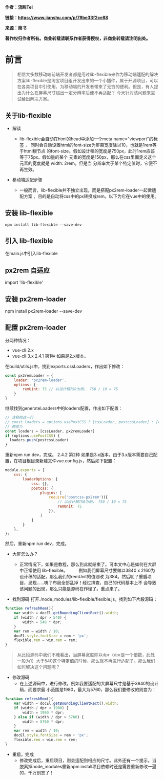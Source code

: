**作者：流眸Tel**

**链接：https://www.jianshu.com/p/79be33f2ce88**

**来源：简书**

**著作权归作者所有。商业转载请联系作者获得授权，非商业转载请注明出处。**
# 前言
>相信大多数移动端前端开发者都是用过lib-flexible来作为移动端适配的解决方案lib-flexible是淘宝项目组开发出来的一个小插件，属于开源项目，可以在各类项目中引使用，为移动端的开发者带来了无穷的便利。但是，有人提出为什么在屏幕尺寸超出一定分辨率后便不再适配？ 今天针对该问题来尝试给出解决方案。

## 关于lib-flexible
* 解读
    * lib-flexible会自动在html的head中添加一个meta name="viewport"的标签 ，   同时会自动设置html的font-size为屏幕宽度除以10，也就是1rem等于html根节点     的font-size。假如设计稿的宽度是750px，此时1rem应该等于75px。假如量的某个     元素的宽度是150px，那么在css里面定义这个元素的宽度就是 width: 2rem。但是当    分辨率大于某个特定值时，它便不再生效。

* 移动端适配步骤
    * 一般而言，lib-flexible并不独立出现，而是搭配px2rem-loader一起做适配方案    ，目的是自动将css中的px转换成rem。以下为它在vue中的使用。

## 安装 lib-flexible
```shell script
npm install lib-flexible --save-dev
```


## 引入 lib-flexible
在main.js中引入lib-flexible

## px2rem 自适应
import 'lib-flexible'
## 安装 px2rem-loader
npm install px2rem-loader --save-dev
## 配置 px2rem-loader
分两种情况：
* vue-cli 2.x
* vue-cli 3.x
2.4.1 第1种
如果是2.x版本。

在build/utils.js中，找到exports.cssLoaders，作出如下修改：
```js
const px2remLoader = {
    loader: 'px2rem-loader',
    options: {
        remUint: 75 // 以设计稿750为例， 750 / 10 = 75
    }
}
```
继续找到generateLoaders中的loaders配置，作出如下配置：
```js
// 注释掉这一行
// const loaders = options.usePostCSS ? [cssLoader, postcssLoader] : [cssLoader]
// 修改为
const loaders = [cssLoader, px2remLoader]
if (options.usePostCSS) {
  loaders.push(postcssLoader)
}
```
重新npm run dev，完成。
2.4.2 第2种
如果是3.x版本。由于3.x版本需要自己配置，在项目根目录新建文件vue.config.js，然后如下配置：
```js
module.exports = {
    css: {
        loaderOptions: {
            css: {},
            postcss: {
                plugins: [
                    require('postcss-px2rem')({
                        // 以设计稿750为例， 750 / 10 = 75
                        remUnit: 75
                    }),
                ]
            }
        }
    },
};
```
然后，重新npm run dev，完成。

* 大屏怎么办？
    * 正常情况下，如果是教程，那么到此就结束了。可本文中心是如何在大屏中正常使用       lib-flexible。
    例如我们屏幕尺寸要做以3840 x 2160为设计稿的适配，那么我们的remUnit的值则改    为384。然后呢？重启项目，发现……咦？布局全部乱掉！经过排查，自己的代码基本上不    会导致该问题的出现，那么只能是源码在作怪了。重点来了。

* 找到源码
打开./node_modules/lib-flexible/flexible.js，找到如下片段源码：
```js
function refreshRem(){
    var width = docEl.getBoundingClientRect().width;
    if (width / dpr > 540) {
        width = 540 * dpr;
    }
    var rem = width / 10;
    docEl.style.fontSize = rem + 'px';
    flexible.rem = win.rem = rem;
}
```
> 从此段源码中我们不难看出，当屏幕宽度除以dpr（dpr是一个倍数，此处一般为1）大于540这个特定值的时候，那么就不再进行适配了。那么我们如何解决这个问题呢？
>
* 修改源码
    * 在上述源码中，进行修改。例如我要适配的大屏幕尺寸是基于3840的设计稿，而要求最     小范围是1980，最大为5760，那么我们要修改的则变为：
```js
function refreshRem(){
    var width = docEl.getBoundingClientRect().width;
    if (width / dpr < 1980) {
        width = 1980 * dpr;
    } else if (width / dpr > 5760) {
        width = 5760 * dpr;
    }
    var rem = width / 10;
    docEl.style.fontSize = rem + 'px';
    flexible.rem = win.rem = rem;
}
```
* 重启，完成
    * 修改完成后，重启项目，则会适配到相应的尺寸。此外还有一个提示，当脱离掉node_modules重新npm install项目依赖时还是需要重新修改一遍的，千万别忘了！
